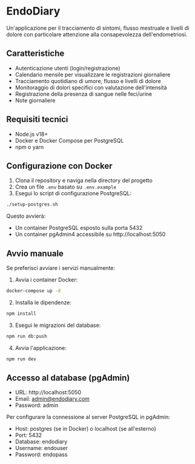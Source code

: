 # EndoDiary

Un'applicazione per il tracciamento di sintomi, flusso mestruale e livelli di dolore con particolare attenzione alla consapevolezza dell'endometriosi.

## Caratteristiche

- Autenticazione utenti (login/registrazione)
- Calendario mensile per visualizzare le registrazioni giornaliere
- Tracciamento quotidiano di umore, flusso e livelli di dolore
- Monitoraggio di dolori specifici con valutazione dell'intensità
- Registrazione della presenza di sangue nelle feci/urine
- Note giornaliere

## Requisiti tecnici

- Node.js v18+
- Docker e Docker Compose per PostgreSQL
- npm o yarn

## Configurazione con Docker

1. Clona il repository e naviga nella directory del progetto
2. Crea un file `.env` basato su `.env.example`
3. Esegui lo script di configurazione PostgreSQL:

```bash
./setup-postgres.sh
```

Questo avvierà:
- Un container PostgreSQL esposto sulla porta 5432
- Un container pgAdmin4 accessibile su http://localhost:5050

## Avvio manuale

Se preferisci avviare i servizi manualmente:

1. Avvia i container Docker:
```bash
docker-compose up -d
```

2. Installa le dipendenze:
```bash
npm install
```

3. Esegui le migrazioni del database:
```bash
npm run db:push
```

4. Avvia l'applicazione:
```bash
npm run dev
```

## Accesso al database (pgAdmin)

- URL: http://localhost:5050
- Email: admin@endodiary.com
- Password: admin

Per configurare la connessione al server PostgreSQL in pgAdmin:
- Host: postgres (se in Docker) o localhost (se all'esterno)
- Port: 5432
- Database: endodiary
- Username: endouser
- Password: endopass